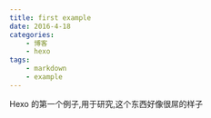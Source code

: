 ```yaml
---
title: first example
date: 2016-4-18
categories:
	- 博客
	- hexo
tags: 
	- markdown
	- example
---
```

Hexo 的第一个例子,用于研究,这个东西好像很屌的样子
